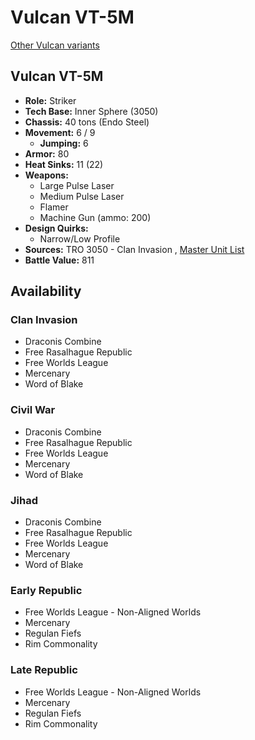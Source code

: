 # Vulcan VT-5M 

[Other Vulcan variants](../vulcan.md) 

## Vulcan VT-5M 

- **Role:** Striker 
- **Tech Base:** Inner Sphere (3050) 
- **Chassis:** 40 tons (Endo Steel) 
- **Movement:** 6 / 9 
  - **Jumping:** 6 
- **Armor:** 80 
- **Heat Sinks:** 11 (22) 
- **Weapons:** 
  - Large Pulse Laser 
  - Medium Pulse Laser 
  - Flamer 
  - Machine Gun (ammo: 200) 
- **Design Quirks:** 
  - Narrow/Low Profile 
- **Sources:** TRO 3050 - Clan Invasion , [Master Unit List](http://masterunitlist.info/Unit/Details/3461) 
- **Battle Value:** 811 

## Availability 

### Clan Invasion 

- Draconis Combine 
- Free Rasalhague Republic 
- Free Worlds League 
- Mercenary 
- Word of Blake 

### Civil War 

- Draconis Combine 
- Free Rasalhague Republic 
- Free Worlds League 
- Mercenary 
- Word of Blake 

### Jihad 

- Draconis Combine 
- Free Rasalhague Republic 
- Free Worlds League 
- Mercenary 
- Word of Blake 

### Early Republic 

- Free Worlds League - Non-Aligned Worlds 
- Mercenary 
- Regulan Fiefs 
- Rim Commonality 

### Late Republic 

- Free Worlds League - Non-Aligned Worlds 
- Mercenary 
- Regulan Fiefs 
- Rim Commonality 

